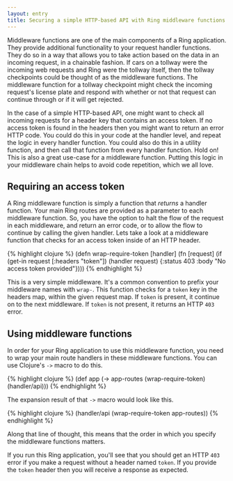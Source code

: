 ```yaml
---
layout: entry
title: Securing a simple HTTP-based API with Ring middleware functions
---
```

Middleware functions are one of the main components of a Ring application. They provide additional functionality to your request handler functions. They do so in a way that allows you to take action based on the data in an incoming request, in a chainable fashion. If cars on a tollway were the incoming web requests and Ring were the tollway itself, then the tollway checkpoints could be thought of as the middleware functions. The middleware function for a tollway checkpoint might check the incoming request's license plate and respond with whether or not that request can continue through or if it will get rejected.

In the case of a simple HTTP-based API, one might want to check all incoming requests for a header key that contains an access token. If no access token is found in the headers then you might want to return an error HTTP code. You could do this in your code at the handler level, and repeat the logic in every handler function. You could also do this in a utility function, and then call that function from every handler function. Hold on! This is also a great use-case for a middleware function. Putting this logic in your middleware chain helps to avoid code repetition, which we all love.

## Requiring an access token

A Ring middleware function is simply a function that *returns* a handler function. Your main Ring routes are provided as a parameter to each middleware function. So, you have the option to halt the flow of the request in each middleware, and return an error code, or to allow the flow to continue by calling the given handler. Lets take a look at a middleware function that checks for an access token inside of an HTTP header.

{% highlight clojure %}
(defn wrap-require-token [handler]
  (fn [request]
    (if (get-in request [:headers "token"])
      (handler request)
      {:status 403
       :body "No access token provided"})))
{% endhighlight %}

This is a very simple middleware. It's a common convention to prefix your middleware names with `wrap-`. This function checks for a `token` key in the headers map, within the given request map. If `token` is present, it continue on to the next middleware. If `token` is not present, it returns an HTTP `403` error.

## Using middleware functions

In order for your Ring application to use this middleware function, you need to wrap your main route handlers in these middleware functions. You can use Clojure's `->` macro to do this.

{% highlight clojure %}
(def app
  (-> app-routes
      (wrap-require-token)
      (handler/api)))
{% endhighlight %}

The expansion result of that `->` macro would look like this.

{% highlight clojure %}
(handler/api (wrap-require-token app-routes))
{% endhighlight %}

Along that line of thought, this means that the order in which you specify the middleware functions matters.

If you run this Ring application, you'll see that you should get an HTTP `403` error if you make a request without a header named `token`. If you provide the `token` header then you will receive a response as expected.